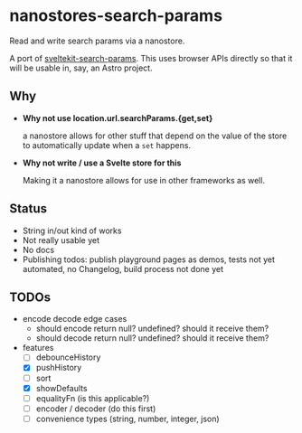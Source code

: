 # nanostores-search-params

Read and write search params via a nanostore.

A port of [sveltekit-search-params](https://github.com/paoloricciuti/sveltekit-search-params). This uses browser APIs directly so that it will be usable in, say, an Astro project.

## Why

- **Why not use location.url.searchParams.{get,set}**

  a nanostore allows for other stuff that depend on the value of the store to automatically update when a `set` happens.

- **Why not write / use a Svelte store for this**

  Making it a nanostore allows for use in other frameworks as well.

## Status

- String in/out kind of works
- Not really usable yet
- No docs
- Publishing todos: publish playground pages as demos, tests not yet automated, no Changelog, build process not done yet

## TODOs

- encode decode edge cases
  - should encode return null? undefined? should it receive them?
  - should decode return null? undefined? should it receive them?
- features
  - [ ] debounceHistory
  - [X] pushHistory
  - [ ] sort
  - [X] showDefaults
  - [ ] equalityFn (is this applicable?)
  - [ ] encoder / decoder (do this first)
  - [ ] convenience types (string, number, integer, json)
